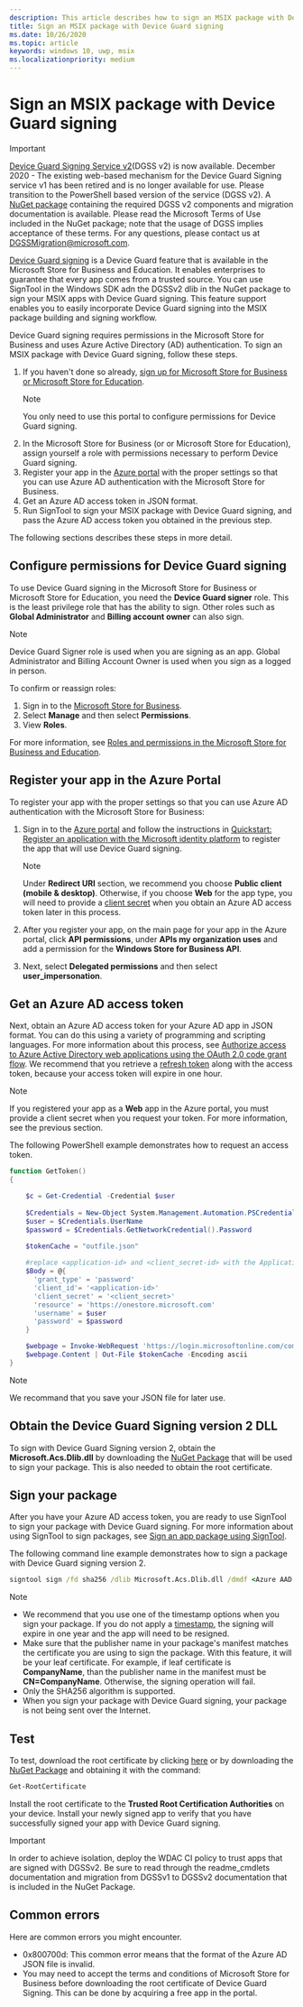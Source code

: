 ```yaml
---
description: This article describes how to sign an MSIX package with Device Guard signing, which enables enterprises to guarantee that apps come from a trusted source.
title: Sign an MSIX package with Device Guard signing
ms.date: 10/26/2020
ms.topic: article
keywords: windows 10, uwp, msix
ms.localizationpriority: medium
---
```


# Sign an MSIX package with Device Guard signing

> [!IMPORTANT]
> [Device Guard Signing Service v2](https://docs.microsoft.com/microsoft-store/device-guard-signing-portal)(DGSS v2) is now available. December 2020 -
The existing web-based mechanism for the Device Guard Signing service v1 has been retired and is no longer available for use. Please transition to the PowerShell based version of the service (DGSS v2). A [NuGet package](https://www.nuget.org/packages/Microsoft.Acs.Dgss.Client) containing the required DGSS v2 components and migration documentation is available. Please read the Microsoft Terms of Use included in the NuGet package; note that the usage of DGSS implies acceptance of these terms. For any questions, please contact us at DGSSMigration@microsoft.com.

[Device Guard signing](/microsoft-store/device-guard-signing-portal) is a Device Guard feature that is available in the Microsoft Store for Business and Education. It enables enterprises to guarantee that every app comes from a trusted source. You can use SignTool in the Windows SDK adn the DGSSv2 dlib in the NuGet package to sign your MSIX apps with Device Guard signing. This feature support enables you to easily incorporate Device Guard signing into the MSIX package building and signing workflow.

Device Guard signing requires permissions in the Microsoft Store for Business and uses Azure Active Directory (AD) authentication. To sign an MSIX package with Device Guard signing, follow these steps.

1. If you haven't done so already, [sign up for Microsoft Store for Business or Microsoft Store for Education](/microsoft-store/sign-up-microsoft-store-for-business).
    > [!NOTE]
    > You only need to use this portal to configure permissions for Device Guard signing.
2. In the Microsoft Store for Business (or or Microsoft Store for Education), assign yourself a role with permissions necessary to perform Device Guard signing.
3. Register your app in the [Azure portal](https://portal.azure.com/) with the proper settings so that you can use Azure AD authentication with the Microsoft Store for Business.
4. Get an Azure AD access token in JSON format.
5. Run SignTool to sign your MSIX package with Device Guard signing, and pass the Azure AD access token you obtained in the previous step.

The following sections describes these steps in more detail.

## Configure permissions for Device Guard signing

To use Device Guard signing in the Microsoft Store for Business or Microsoft Store for Education, you need the **Device Guard signer** role. This is the least privilege role that has the ability to sign. Other roles such as **Global Administrator** and **Billing account owner** can also sign. 

 > [!NOTE]
 > Device Guard Signer role is used when you are signing as an app. Global Administrator and Billing Account Owner is used when you sign as a logged in person.

To confirm or reassign roles:

1. Sign in to the [Microsoft Store for Business](https://businessstore.microsoft.com/).
2. Select **Manage** and then select **Permissions**.
3. View **Roles**.

For more information, see [Roles and permissions in the Microsoft Store for Business and Education](/microsoft-store/roles-and-permissions-microsoft-store-for-business).

## Register your app in the Azure Portal

To register your app with the proper settings so that you can use Azure AD authentication with the Microsoft Store for Business:

1. Sign in to the [Azure portal](https://portal.azure.com/) and follow the instructions in [Quickstart: Register an application with the Microsoft identity platform](/azure/active-directory/develop/quickstart-register-app) to register the app that will use Device Guard signing.

    > [!NOTE]
    > Under **Redirect URI** section, we recommend you choose **Public client (mobile & desktop)**. Otherwise, if you choose **Web** for the app type, you will need to provide a [client secret](/azure/active-directory/develop/quickstart-configure-app-access-web-apis#add-credentials-to-your-web-application) when you obtain an Azure AD access token later in this process.

2. After you register your app, on the main page for your app in the Azure portal, click **API permissions**, under **APIs my organization uses** and add a permission for the **Windows Store for Business API**.

3. Next, select **Delegated permissions** and then select **user_impersonation**.

## Get an Azure AD access token

Next, obtain an Azure AD access token for your Azure AD app in JSON format. You can do this using a variety of programming and scripting languages. For more information about this process, see [Authorize access to Azure Active Directory web applications using the OAuth 2.0 code grant flow](/azure/active-directory/develop/v1-protocols-oauth-code). We recommend that you retrieve a [refresh token](/azure/active-directory/develop/v1-protocols-oauth-code#refreshing-the-access-tokens) along with the access token, because your access token will expire in one hour.

> [!NOTE]
> If you registered your app as a **Web** app in the Azure portal, you must provide a client secret when you request your token. For more information, see the previous section.

The following PowerShell example demonstrates how to request an access token.

```powershell
function GetToken()
{

    $c = Get-Credential -Credential $user
    
    $Credentials = New-Object System.Management.Automation.PSCredential -ArgumentList $c.UserName, $c.password
    $user = $Credentials.UserName
    $password = $Credentials.GetNetworkCredential().Password
    
    $tokenCache = "outfile.json"

    #replace <application-id> and <client_secret-id> with the Application ID from your Azure AD application registration
    $Body = @{
      'grant_type' = 'password'
      'client_id'= '<application-id>'
      'client_secret' = '<client_secret>'
      'resource' = 'https://onestore.microsoft.com'
      'username' = $user
      'password' = $password
    }

    $webpage = Invoke-WebRequest 'https://login.microsoftonline.com/common/oauth2/token' -Method 'POST'  -Body $Body -UseBasicParsing
    $webpage.Content | Out-File $tokenCache -Encoding ascii
}
```

> [!NOTE]
> We recommand that you save your JSON file for later use.

## Obtain the Device Guard Signing version 2 DLL
To sign with Device Guard Signing version 2, obtain the **Microsoft.Acs.Dlib.dll** by downloading the [NuGet Package](https://www.nuget.org/packages/Microsoft.Acs.Dgss.Client/) that will be used to sign your package. This is also needed to obtain the root certificate. 

## Sign your package

After you have your Azure AD access token, you are ready to use SignTool to sign your package with Device Guard signing. For more information about using SignTool to sign packages, see [Sign an app package using SignTool](/windows/uwp/packaging/sign-app-package-using-signtool?context=%252fwindows%252fmsix%252frender#prerequisites).

The following command line example demonstrates how to sign a package with Device Guard signing version 2.

```cmd
signtool sign /fd sha256 /dlib Microsoft.Acs.Dlib.dll /dmdf <Azure AAD in .json format> /t <timestamp-service-url> <your .msix package>
```

> [!NOTE]
> * We recommend that you use one of the timestamp options when you sign your package. If you do not apply a [timestamp](signing-package-overview.md#timestamping), the signing will expire in one year and the app will need to be resigned.
> * Make sure that the publisher name in your package's manifest matches the certificate you are using to sign the package. With this feature, it will be your leaf certificate. For example, if leaf certificate is **CompanyName**, than the publisher name in the manifest must be **CN=CompanyName**. Otherwise, the signing operation will fail.
> * Only the SHA256 algorithm is supported.
> * When you sign your package with Device Guard signing, your package is not being sent over the Internet.

## Test

To test, download the root certificate by clicking [here](https://www.microsoft.com/pkiops/certs/microsoft%20enterprise%20identity%20verification%20root%20certificate%20authority%202020.crt) or by downloading the [NuGet Package](https://www.nuget.org/packages/Microsoft.Acs.Dgss.Client/) and obtaining it with the command:
```cmd
Get-RootCertificate
```

Install the root certificate to the **Trusted Root Certification Authorities** on your device. Install your newly signed app to verify that you have successfully signed your app with Device Guard signing. 

> [!IMPORTANT]
> In order to achieve isolation, deploy the WDAC CI policy to trust apps that are signed with DGSSv2. Be sure to read through the readme_cmdlets documentation and migration from DGSSv1 to DGSSv2 documentation that is included in the NuGet Package. 

## Common errors

Here are common errors you might encounter.

* 0x800700d: This common error means that the format of the Azure AD JSON file is invalid.
* You may need to accept the terms and conditions of Microsoft Store for Business before downloading the root certificate of Device Guard Signing. This can be done by acquiring a free app in the portal.
